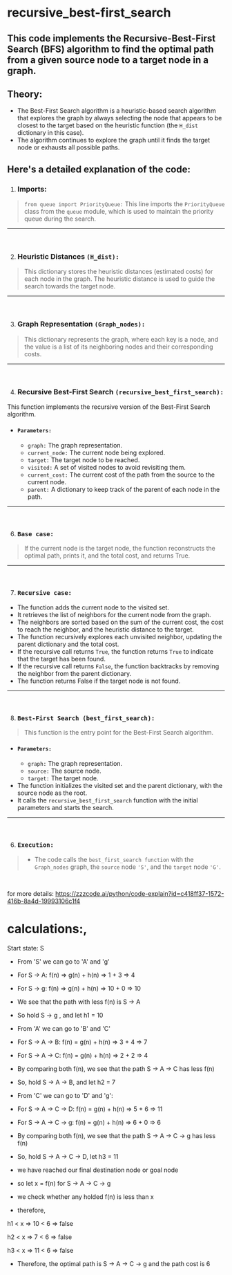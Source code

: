 
# recursive_best-first_search
## This code implements the Recursive-Best-First Search (BFS) algorithm to find the optimal path from a given source node to a target node in a graph.

## Theory:
- The Best-First Search algorithm is a heuristic-based search algorithm that explores the graph by always selecting the node that appears to be closest to the target based on the heuristic function (the `H_dist` dictionary in this case). 
- The algorithm continues to explore the graph until it finds the target node or exhausts all possible paths.

## Here's a detailed explanation of the code:
1. ### Imports:

> `from queue import PriorityQueue:` This line imports the `PriorityQueue` class from the `queue` module, which is used to maintain the priority queue during the search.
---
<br>

2. ### Heuristic Distances `(H_dist):`
> This dictionary stores the heuristic distances (estimated costs) for each node in the graph. The heuristic distance is used to guide the search towards the target node.
---
<br>

3. ### Graph Representation `(Graph_nodes):`
> This dictionary represents the graph, where each key is a node, and the value is a list of its neighboring nodes and their corresponding costs.

---
<br>

4. ### Recursive Best-First Search `(recursive_best_first_search):`
This function implements the recursive version of the Best-First Search algorithm.
-  #### `Parameters:`
    * `graph:` The graph representation.
    * `current_node:` The current node being explored.
    * `target:` The target node to be reached.
    * `visited:` A set of visited nodes to avoid revisiting them.
    * `current_cost:` The current cost of the path from the source to the current node.
    * `parent:` A dictionary to keep track of the parent of each node in the path.

---
<br>

6. ### `Base case:` 
> If the current node is the target node, the function reconstructs the optimal path, prints it, and the total cost, and returns True.

----
<br>

7. ### `Recursive case:`
- The function adds the current node to the visited set.
- It retrieves the list of neighbors for the current node from the graph.
- The neighbors are sorted based on the sum of the current cost, the cost to reach the neighbor, and the heuristic distance to the target.
- The function recursively explores each unvisited neighbor, updating the parent dictionary and the total cost.
- If the recursive call returns `True`, the function returns `True` to indicate that the target has been found.
- If the recursive call returns `False`, the function backtracks by removing the neighbor from the parent dictionary.
- The function returns False if the target node is not found.
---
<br>

8. ### `Best-First Search (best_first_search):`
> This function is the entry point for the Best-First Search algorithm.

- #### `Parameters:`
    * `graph:` The graph representation.
    * `source:` The source node.
    * `target:` The target node.
- The function initializes the visited set and the parent dictionary, with the source node as the root.
- It calls the `recursive_best_first_search` function with the initial parameters and starts the search.
---
<br>

6. ### `Execution:`

> - The code calls the `best_first_search function` with the `Graph_nodes` graph, the `source` node `'S'`, and the `target` node `'G'`.

<br>

for more details: <https://zzzcode.ai/python/code-explain?id=c418ff37-1572-416b-8a4d-19993106c1f4>

# calculations:,
 Start state: S
- From 'S' we can go to 'A' and 'g'

- For S -> A:  f(n) => g(n) + h(n)
                   => 1 + 3 
                   => 4
 
- For S -> g: f(n) => g(n) + h(n)
                  => 10 + 0
                  => 10

- We see that the path with less f(n) is S -> A
- So hold S -> g , and let h1 = 10

- From 'A' we can go to 'B' and 'C'
- For S -> A -> B: f(n) = g(n) + h(n)
                       => 3 + 4
                       => 7

- For S -> A -> C: f(n) = g(n) + h(n)
                       => 2 + 2
                       => 4

- By comparing both f(n), we see that the path S -> A -> C has less f(n)
- So, hold S -> A -> B, and let h2 = 7

- From 'C' we can go to 'D' and 'g':
- For S -> A -> C -> D: f(n) = g(n) + h(n)
                            => 5 + 6
                            => 11


- For S -> A -> C -> g: f(n) = g(n) + h(n)
                             => 6 + 0 
                             => 6

- By comparing both f(n), we see that the path  S -> A -> C -> g has less f(n)
- So, hold S -> A -> C -> D, let h3 = 11

- we have reached our final destination node or goal node
- so let x = f(n) for S -> A -> C -> g
- we check whether any holded f(n) is less than x
- therefore,
  
h1 < x
=> 10 < 6 => false

h2 < x
=> 7  < 6 => false

h3 < x
=> 11  < 6 => false

- Therefore, the optimal path is S -> A -> C -> g
             and the path cost is 6
 
